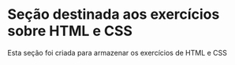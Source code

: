 # Seção destinada aos exercícios sobre HTML e CSS

Esta seção foi criada para armazenar os exercícios de HTML e CSS
